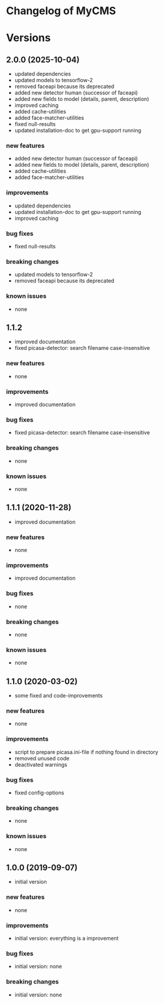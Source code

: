 # Changelog of MyCMS
 
# Versions

## 2.0.0 (2025-10-04)
- updated dependencies
- updated models to tensorflow-2
- removed faceapi because its deprecated
- added new detector human (successor of faceapi)
- added new fields to model (details, parent, description)
- improved caching
- added cache-utilities
- added face-matcher-utilities
- fixed null-results
- updated installation-doc to get gpu-support running

### new features
- added new detector human (successor of faceapi)
- added new fields to model (details, parent, description)
- added cache-utilities
- added face-matcher-utilities

### improvements
- updated dependencies
- updated installation-doc to get gpu-support running
- improved caching

### bug fixes
- fixed null-results

### breaking changes
- updated models to tensorflow-2
- removed faceapi because its deprecated

### known issues
- none


## 1.1.2
- improved documentation
- fixed picasa-detector: search filename case-insensitive 

### new features
- none

### improvements
- improved documentation

### bug fixes
- fixed picasa-detector: search filename case-insensitive

### breaking changes
- none

### known issues
- none


## 1.1.1 (2020-11-28)
- improved documentation

### new features
- none

### improvements
- improved documentation

### bug fixes
- none
 
### breaking changes
- none

### known issues
- none


## 1.1.0 (2020-03-02)
- some fixed and code-improvements

### new features
- none

### improvements
- script to prepare picasa.ini-file if nothing found in directory
- removed unused code
- deactivated warnings

### bug fixes
- fixed config-options
 
### breaking changes
- none

### known issues
- none


## 1.0.0 (2019-09-07)
- initial version

### new features
- none

### improvements
- initial version: everything is a improvement

### bug fixes
- initial version: none

### breaking changes
- initial version: none
